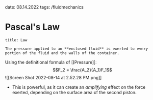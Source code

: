 date: 08.14.2022
tags: /fluidmechanics
# Pascal's Law
```ad-important
title: Law

The pressure applied to an **enclosed fluid** is exerted to every portion of the fluid and the walls of the container.
```
Using the definitional formula of [[Pressure]]:
$$F_2 = \frac{A_2}{A_1}F_1$$
![[Screen Shot 2022-08-14 at 2.52.28 PM.png]]

- This is powerful, as it can create an *amplifying* effect on the force exerted, depending on the surface area of the second piston.